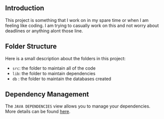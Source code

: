 ## Introduction

This project is something that I work on in my spare time or when I am feeling like coding.
I am trying to casually work on this and not worry about deadlines or anything alont those line.

## Folder Structure

Here is a small description about the folders in this project:

- `src`: the folder to maintain all of the code
- `lib`: the folder to maintain dependencies
- `db` : the folder to maintain the databases created

## Dependency Management

The `JAVA DEPENDENCIES` view allows you to manage your dependencies. More details can be found [here](https://github.com/microsoft/vscode-java-pack/blob/master/release-notes/v0.9.0.md#work-with-jar-files-directly).
